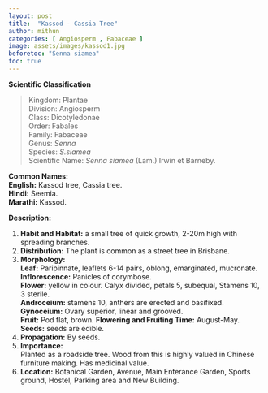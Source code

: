 ```yaml
---
layout: post
title:  "Kassod - Cassia Tree"
author: mithun
categories: [ Angiosperm , Fabaceae ]
image: assets/images/kassod1.jpg
beforetoc: "Senna siamea"
toc: true
---
```


**Scientific Classification**  
>Kingdom:			Plantae  
>Division:			Angiosperm  
>Class:				Dicotyledonae  
>Order:				Fabales  
>Family:			Fabaceae  
>Genus:				*Senna*  
>Species:			*S.siamea*  
>Scientific Name:	*Senna siamea* (Lam.) Irwin et Barneby.  
  
**Common Names:**  
**English:**    Kassod tree, Cassia tree.  
**Hindi:**		Seemia.  
**Marathi:** 	Kassod.  
  
**Description:**  
1. **Habit and Habitat:** a small tree of quick growth, 2-20m high with spreading branches.  
2. **Distribution:** The plant is common as a street tree in Brisbane.  
3. **Morphology:**  
**Leaf:** Paripinnate, leaflets 6-14 pairs, oblong, emarginated, mucronate.  
**Inflorescence:** Panicles of corymbose.  
**Flower:** yellow in colour. Calyx divided, petals 5, subequal, Stamens 10, 3 sterile.  
**Androceium:** stamens 10, anthers are erected and basifixed.  
**Gynoceium:** Ovary superior, linear and grooved.  
**Fruit:** Pod flat, brown. 
**Flowering and Fruiting Time:** August-May.  
**Seeds:** seeds are edible.  
6. **Propagation:** By seeds.  
5. **Importance:**  
Planted as a roadside tree. Wood from this is highly valued in Chinese furniture making. Has medicinal value.  
6. **Location:** Botanical Garden, Avenue, Main Enterance Garden, Sports ground, Hostel, Parking area and New Building.  
